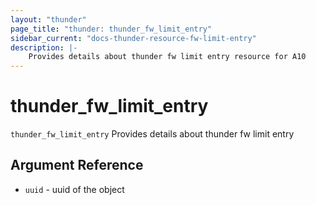 ```yaml
---
layout: "thunder"
page_title: "thunder: thunder_fw_limit_entry"
sidebar_current: "docs-thunder-resource-fw-limit-entry"
description: |-
	Provides details about thunder fw limit entry resource for A10
---
```


# thunder\_fw\_limit\_entry

`thunder_fw_limit_entry` Provides details about thunder fw limit entry

## Argument Reference

* `uuid` - uuid of the object

